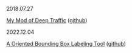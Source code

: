 2018.07.27

[My Mod of Deep Traffic](https://mljack.github.io/deeptraffic/index.html) ([github](https://github.com/mljack/deeptraffic))

2022.12.04

[A Oriented Bounding Box Labeling Tool](https://mljack.github.io/obb_editor/h5build/obb_editor.html) ([github](https://github.com/mljack/obb_editor))

